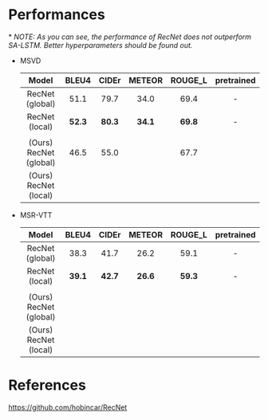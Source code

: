 

# Performances

\* *NOTE: As you can see, the performance of RecNet does not outperform SA-LSTM. Better hyperparameters should be found out.*

* MSVD

  | Model | BLEU4 | CIDEr | METEOR | ROUGE_L | pretrained |
  | :---: | :---: | :---: | :---: | :---: | :---: |
  | RecNet (global) | 51.1 | 79.7 | 34.0 | 69.4 | - |
  | RecNet (local) | **52.3** | **80.3** | **34.1** | **69.8** | - |
  |  |  |  |  |  |  |
  | (Ours) RecNet (global) |46.5 |	55.0 | |67.7 |	|
  | (Ours) RecNet (local) |   |  |	 |	  | |


* MSR-VTT

  | Model | BLEU4 | CIDEr | METEOR | ROUGE_L | pretrained |
  | :---: | :---: | :---: | :---: | :---: | :---: |
  | RecNet (global) | 38.3 | 41.7 | 26.2 | 59.1 | - |
  | RecNet (local) | **39.1** | **42.7** | **26.6** | **59.3** | - |
  |  |  |  |  |  |  |
  | (Ours) RecNet (global) |  |		| 	|  |  |
  | (Ours) RecNet (local) |  |		| 	|  |  |


# References
https://github.com/hobincar/RecNet
